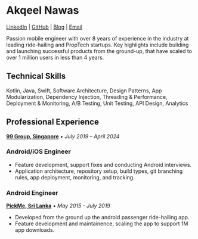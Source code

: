 # Akqeel Nawas

[LinkedIn](https://www.linkedin.com/in/akqeel-nawaz-90b86ab3/) | [GitHub](https://github.com/akqeelnawas) | [Blog](https://medium.com/@akqeel) | [Email](mailto:akqeelnawaz@windowslive.com)

Passion mobile engineer with over 8 years of experience in the industry at leading ride-hailing and PropTech startups. Key highlights include building and launching successful products from the ground-up, that have scaled to over 1 million users in less than 4 years.

## **Technical Skills**

Kotlin, Java, Swift, Software Architecture, Design Patterns, App Modularization, Dependency Injection, Threading & Performance, Deployment & Monitoring, A/B Testing, Unit Testing, API Design, Analytics

## **Professional Experience**

**[99 Group, Singapore](https://www.99.co/)**  • *July 2019 – April 2024*

### **Android/iOS Engineer**

- Feature development, support fixes and conducting Android interviews.
- Application architecture, repository setup, build types, git
  branching rules, app deployment, monitoring, and tracking.

### **Android Engineer**

**[PickMe, Sri Lanka](https://pickme.lk/)** • *May 2015 - July 2019*

- Developed from the ground up the android passenger ride-hailing app.
- Feature development and maintainence, scaling the app to support 1M app downloads.

